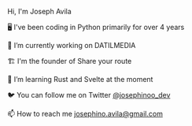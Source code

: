 Hi, I'm Joseph Avila

🖥️ I've been coding in Python primarily for over 4 years

🔭 I’m currently working on DATILMEDIA

🏗️ I'm the founder of Share your route

🦀 I’m learning Rust and Svelte at the moment

🐦 You can follow me on Twitter [@josephinoo_dev](https://x.com/josephinoo_dev)

📫 How to reach me [josephino.avila@gmail.com](mailto:josephino.avila@gmail.com?subject=Test)
